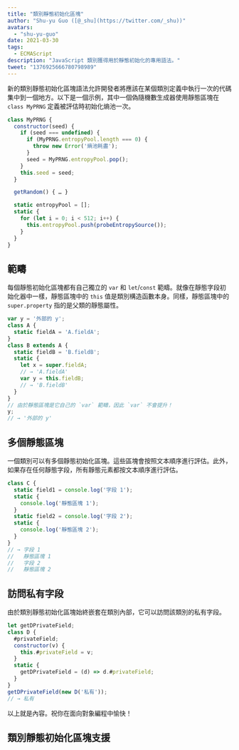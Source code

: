 ```yaml
---
title: "類別靜態初始化區塊"
author: "Shu-yu Guo ([@_shu](https://twitter.com/_shu))"
avatars:
  - "shu-yu-guo"
date: 2021-03-30
tags:
  - ECMAScript
description: "JavaScript 類別獲得用於靜態初始化的專用語法。"
tweet: "1376925666780798989"
---
```

新的類別靜態初始化區塊語法允許開發者將應該在某個類別定義中執行一次的代碼集中到一個地方。以下是一個示例，其中一個偽隨機數生成器使用靜態區塊在 `class MyPRNG` 定義被評估時初始化熵池一次。

<!--truncate-->
```js
class MyPRNG {
  constructor(seed) {
    if (seed === undefined) {
      if (MyPRNG.entropyPool.length === 0) {
        throw new Error('熵池耗盡');
      }
      seed = MyPRNG.entropyPool.pop();
    }
    this.seed = seed;
  }

  getRandom() { … }

  static entropyPool = [];
  static {
    for (let i = 0; i < 512; i++) {
      this.entropyPool.push(probeEntropySource());
    }
  }
}
```

## 範疇

每個靜態初始化區塊都有自己獨立的 `var` 和 `let`/`const` 範疇。就像在靜態字段初始化器中一樣，靜態區塊中的 `this` 值是類別構造函數本身。同樣，靜態區塊中的 `super.property` 指的是父類的靜態屬性。

```js
var y = '外部的 y';
class A {
  static fieldA = 'A.fieldA';
}
class B extends A {
  static fieldB = 'B.fieldB';
  static {
    let x = super.fieldA;
    // → 'A.fieldA'
    var y = this.fieldB;
    // → 'B.fieldB'
  }
}
// 由於靜態區塊是它自己的 `var` 範疇，因此 `var` 不會提升！
y;
// → '外部的 y'
```

## 多個靜態區塊

一個類別可以有多個靜態初始化區塊。這些區塊會按照文本順序進行評估。此外，如果存在任何靜態字段，所有靜態元素都按文本順序進行評估。

```js
class C {
  static field1 = console.log('字段 1');
  static {
    console.log('靜態區塊 1');
  }
  static field2 = console.log('字段 2');
  static {
    console.log('靜態區塊 2');
  }
}
// → 字段 1
//   靜態區塊 1
//   字段 2
//   靜態區塊 2
```

## 訪問私有字段

由於類別靜態初始化區塊始終嵌套在類別內部，它可以訪問該類別的私有字段。

```js
let getDPrivateField;
class D {
  #privateField;
  constructor(v) {
    this.#privateField = v;
  }
  static {
    getDPrivateField = (d) => d.#privateField;
  }
}
getDPrivateField(new D('私有'));
// → 私有
```

以上就是內容。祝你在面向對象編程中愉快！

## 類別靜態初始化區塊支援

<feature-support chrome="91 https://bugs.chromium.org/p/v8/issues/detail?id=11375"
                 firefox="no"
                 safari="no"
                 nodejs="no"
                 babel="yes https://babeljs.io/docs/en/babel-plugin-proposal-class-static-block"></feature-support>
